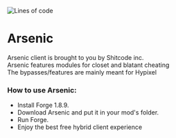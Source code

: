 ![Lines of code](https://img.shields.io/tokei/lines/github/ArsenicClient/Arsenic?color=blue&label=lines%20of%20code&style=for-the-badge)

# Arsenic
Arsenic client is brought to you by Shitcode inc.   
Arsenic features modules for closet and blatant cheating    
The bypasses/features are mainly meant for Hypixel

### How to use Arsenic:
- Install Forge 1.8.9.
- Download Arsenic and put it in your mod's folder.
- Run Forge.
- Enjoy the best free hybrid client experience